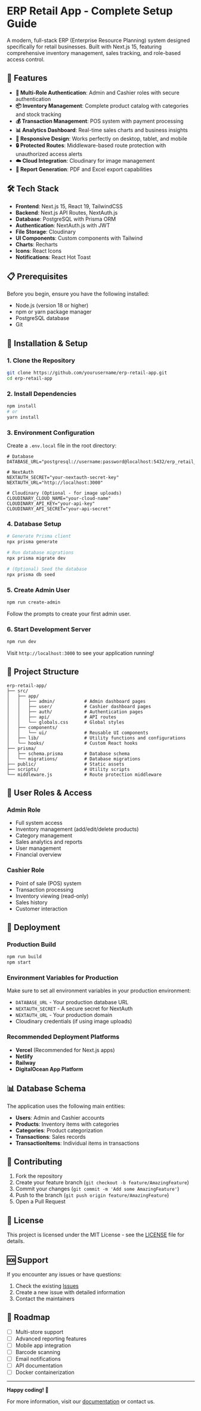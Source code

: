 # ERP Retail App - Complete Setup Guide

A modern, full-stack ERP (Enterprise Resource Planning) system designed specifically for retail businesses. Built with Next.js 15, featuring comprehensive inventory management, sales tracking, and role-based access control.

## 🚀 Features

- **👥 Multi-Role Authentication**: Admin and Cashier roles with secure authentication
- **📦 Inventory Management**: Complete product catalog with categories and stock tracking
- **💰 Transaction Management**: POS system with payment processing
- **📊 Analytics Dashboard**: Real-time sales charts and business insights
- **📱 Responsive Design**: Works perfectly on desktop, tablet, and mobile
- **🔒 Protected Routes**: Middleware-based route protection with unauthorized access alerts
- **☁️ Cloud Integration**: Cloudinary for image management
- **📄 Report Generation**: PDF and Excel export capabilities

## 🛠️ Tech Stack

- **Frontend**: Next.js 15, React 19, TailwindCSS
- **Backend**: Next.js API Routes, NextAuth.js
- **Database**: PostgreSQL with Prisma ORM
- **Authentication**: NextAuth.js with JWT
- **File Storage**: Cloudinary
- **UI Components**: Custom components with Tailwind
- **Charts**: Recharts
- **Icons**: React Icons
- **Notifications**: React Hot Toast

## 📋 Prerequisites

Before you begin, ensure you have the following installed:
- Node.js (version 18 or higher)
- npm or yarn package manager
- PostgreSQL database
- Git

## 🔧 Installation & Setup

### 1. Clone the Repository
```bash
git clone https://github.com/yourusername/erp-retail-app.git
cd erp-retail-app
```

### 2. Install Dependencies
```bash
npm install
# or
yarn install
```

### 3. Environment Configuration
Create a `.env.local` file in the root directory:

```env
# Database
DATABASE_URL="postgresql://username:password@localhost:5432/erp_retail_db"

# NextAuth
NEXTAUTH_SECRET="your-nextauth-secret-key"
NEXTAUTH_URL="http://localhost:3000"

# Cloudinary (Optional - for image uploads)
CLOUDINARY_CLOUD_NAME="your-cloud-name"
CLOUDINARY_API_KEY="your-api-key"
CLOUDINARY_API_SECRET="your-api-secret"
```

### 4. Database Setup
```bash
# Generate Prisma client
npx prisma generate

# Run database migrations
npx prisma migrate dev

# (Optional) Seed the database
npx prisma db seed
```

### 5. Create Admin User
```bash
npm run create-admin
```
Follow the prompts to create your first admin user.

### 6. Start Development Server
```bash
npm run dev
```

Visit `http://localhost:3000` to see your application running!

## 📁 Project Structure

```
erp-retail-app/
├── src/
│   ├── app/
│   │   ├── admin/           # Admin dashboard pages
│   │   ├── user/            # Cashier dashboard pages
│   │   ├── auth/            # Authentication pages
│   │   ├── api/             # API routes
│   │   └── globals.css      # Global styles
│   ├── components/
│   │   └── ui/              # Reusable UI components
│   ├── lib/                 # Utility functions and configurations
│   └── hooks/               # Custom React hooks
├── prisma/
│   ├── schema.prisma        # Database schema
│   └── migrations/          # Database migrations
├── public/                  # Static assets
├── scripts/                 # Utility scripts
└── middleware.js            # Route protection middleware
```

## 🔐 User Roles & Access

### Admin Role
- Full system access
- Inventory management (add/edit/delete products)
- Category management
- Sales analytics and reports
- User management
- Financial overview

### Cashier Role
- Point of sale (POS) system
- Transaction processing
- Inventory viewing (read-only)
- Sales history
- Customer interaction

## 🚀 Deployment

### Production Build
```bash
npm run build
npm start
```

### Environment Variables for Production
Make sure to set all environment variables in your production environment:
- `DATABASE_URL` - Your production database URL
- `NEXTAUTH_SECRET` - A secure secret for NextAuth
- `NEXTAUTH_URL` - Your production domain
- Cloudinary credentials (if using image uploads)

### Recommended Deployment Platforms
- **Vercel** (Recommended for Next.js apps)
- **Netlify**
- **Railway**
- **DigitalOcean App Platform**

## 📊 Database Schema

The application uses the following main entities:
- **Users**: Admin and Cashier accounts
- **Products**: Inventory items with categories
- **Categories**: Product categorization
- **Transactions**: Sales records
- **TransactionItems**: Individual items in transactions

## 🤝 Contributing

1. Fork the repository
2. Create your feature branch (`git checkout -b feature/AmazingFeature`)
3. Commit your changes (`git commit -m 'Add some AmazingFeature'`)
4. Push to the branch (`git push origin feature/AmazingFeature`)
5. Open a Pull Request

## 📝 License

This project is licensed under the MIT License - see the [LICENSE](LICENSE) file for details.

## 🆘 Support

If you encounter any issues or have questions:
1. Check the existing [Issues](https://github.com/yourusername/erp-retail-app/issues)
2. Create a new issue with detailed information
3. Contact the maintainers

## 🔮 Roadmap

- [ ] Multi-store support
- [ ] Advanced reporting features
- [ ] Mobile app integration
- [ ] Barcode scanning
- [ ] Email notifications
- [ ] API documentation
- [ ] Docker containerization

---

**Happy coding! 🎉**

For more information, visit our [documentation](https://github.com/yourusername/erp-retail-app/wiki) or contact us.

